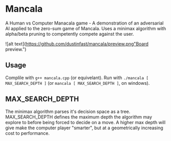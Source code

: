 # Mancala

A Human vs Computer Manacala game - A demonstration of an adversarial AI applied to the zero-sum game of Mancala. Uses a minimax algorithm with alpha/beta pruning to competently compete against the user.

![alt text](https://github.com/dustinfast/mancala/preview.png"Board preview.")

## Usage

Complile with `g++ mancala.cpp` (or equivelant).
Run with `./mancala [ MAX_SEARCH_DEPTH ]` (or `mancala [ MAX_SEARCH_DEPTH ]`, on windows).

## MAX_SEARCH_DEPTH

The minimax algorithm parses it's decision space as a tree. MAX_SEARCH_DEPTH defines the maximum depth the algorithm may explore to before being forced to decide on a move. A higher max depth will give make the computer player "smarter", but at a geometrically increasing cost to performance.
